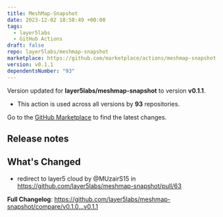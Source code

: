 ```yaml
---
title: MeshMap-Snapshot
date: 2023-12-02 18:58:49 +00:00
tags:
  - layer5labs
  - GitHub Actions
draft: false
repo: layer5labs/meshmap-snapshot
marketplace: https://github.com/marketplace/actions/meshmap-snapshot
version: v0.1.1
dependentsNumber: "93"
---
```



Version updated for **layer5labs/meshmap-snapshot** to version **v0.1.1**.
- This action is used across all versions by **93** repositories.

Go to the [GitHub Marketplace](https://github.com/marketplace/actions/meshmap-snapshot) to find the latest changes.

## Release notes

## What's Changed
* redirect to layer5 cloud by @MUzairS15 in https://github.com/layer5labs/meshmap-snapshot/pull/63


**Full Changelog**: https://github.com/layer5labs/meshmap-snapshot/compare/v0.1.0...v0.1.1
